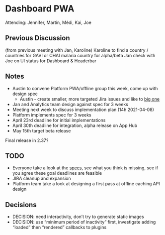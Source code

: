 # Dashboard PWA

Attending: Jennifer, Martin, Médi, Kai, Joe

## Previous Discussion

(from previous meeting with Jan, Karoline)
Karoline to find a country / countries for GAVI or CHAI malaria country for alpha/beta 
Jan check with Joe on UI status for Dashboard & Headerbar

## Notes
- Austin to convene Platform PWA/offline group this week, come up with design spec
    - Austin - create smaller, more targeted Jira issues and like to [big one](https://jira.dhis2.org/browse/DHIS2-8341)
- Jan and Analytics team design against spec for 3 weeks
- Meeting next week to discuss implementation plan (14h 2021-04-08)
- Platform implements spec for 3 weeks
- April 23rd deadline for initial implementations
- April 30th deadline for integration, alpha release on App Hub
- May 15th target beta release

Final release in 2.37?

## TODO
- Everyone take a look at the [specs](https://docs.google.com/document/d/1uaftvVvZdDppTXFCRXF19WaS9NKVq0BG8dus_mRe_w0/edit), see what you think is missing, see if you agree these goal deadlines are feasible
- JIRA cleanup and expansion
- Platform team take a look at designing a first pass at offline caching API design

## Decisions
- DECISION: need interactivity, don’t try to generate static images
- DECISION: use “minimum period of inactivity” first, investigate adding “loaded” then “rendered” callbacks to plugins

